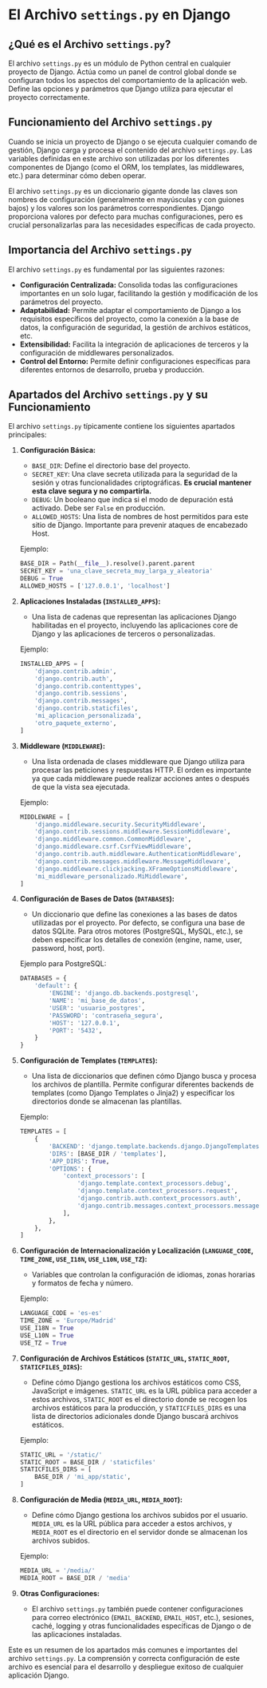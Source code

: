 # El Archivo `settings.py` en Django

## ¿Qué es el Archivo `settings.py`?

El archivo `settings.py` es un módulo de Python central en cualquier proyecto de Django. Actúa como un panel de control global donde se configuran todos los aspectos del comportamiento de la aplicación web. Define las opciones y parámetros que Django utiliza para ejecutar el proyecto correctamente.

## Funcionamiento del Archivo `settings.py`

Cuando se inicia un proyecto de Django o se ejecuta cualquier comando de gestión, Django carga y procesa el contenido del archivo `settings.py`. Las variables definidas en este archivo son utilizadas por los diferentes componentes de Django (como el ORM, los templates, las middlewares, etc.) para determinar cómo deben operar.

El archivo `settings.py` es un diccionario gigante donde las claves son nombres de configuración (generalmente en mayúsculas y con guiones bajos) y los valores son los parámetros correspondientes. Django proporciona valores por defecto para muchas configuraciones, pero es crucial personalizarlas para las necesidades específicas de cada proyecto.

## Importancia del Archivo `settings.py`

El archivo `settings.py` es fundamental por las siguientes razones:

* **Configuración Centralizada:** Consolida todas las configuraciones importantes en un solo lugar, facilitando la gestión y modificación de los parámetros del proyecto.
* **Adaptabilidad:** Permite adaptar el comportamiento de Django a los requisitos específicos del proyecto, como la conexión a la base de datos, la configuración de seguridad, la gestión de archivos estáticos, etc.
* **Extensibilidad:** Facilita la integración de aplicaciones de terceros y la configuración de middlewares personalizados.
* **Control del Entorno:** Permite definir configuraciones específicas para diferentes entornos de desarrollo, prueba y producción.

## Apartados del Archivo `settings.py` y su Funcionamiento

El archivo `settings.py` típicamente contiene los siguientes apartados principales:

1.  **Configuración Básica:**
    * `BASE_DIR`: Define el directorio base del proyecto.
    * `SECRET_KEY`: Una clave secreta utilizada para la seguridad de la sesión y otras funcionalidades criptográficas. **Es crucial mantener esta clave segura y no compartirla.**
    * `DEBUG`: Un booleano que indica si el modo de depuración está activado. Debe ser `False` en producción.
    * `ALLOWED_HOSTS`: Una lista de nombres de host permitidos para este sitio de Django. Importante para prevenir ataques de encabezado Host.

    Ejemplo:
    ```python
    BASE_DIR = Path(__file__).resolve().parent.parent
    SECRET_KEY = 'una_clave_secreta_muy_larga_y_aleatoria'
    DEBUG = True
    ALLOWED_HOSTS = ['127.0.0.1', 'localhost']
    ```

2.  **Aplicaciones Instaladas (`INSTALLED_APPS`):**
    * Una lista de cadenas que representan las aplicaciones Django habilitadas en el proyecto, incluyendo las aplicaciones core de Django y las aplicaciones de terceros o personalizadas.

    Ejemplo:
    ```python
    INSTALLED_APPS = [
        'django.contrib.admin',
        'django.contrib.auth',
        'django.contrib.contenttypes',
        'django.contrib.sessions',
        'django.contrib.messages',
        'django.contrib.staticfiles',
        'mi_aplicacion_personalizada',
        'otro_paquete_externo',
    ]
    ```

3.  **Middleware (`MIDDLEWARE`):**
    * Una lista ordenada de clases middleware que Django utiliza para procesar las peticiones y respuestas HTTP. El orden es importante ya que cada middleware puede realizar acciones antes o después de que la vista sea ejecutada.

    Ejemplo:
    ```python
    MIDDLEWARE = [
        'django.middleware.security.SecurityMiddleware',
        'django.contrib.sessions.middleware.SessionMiddleware',
        'django.middleware.common.CommonMiddleware',
        'django.middleware.csrf.CsrfViewMiddleware',
        'django.contrib.auth.middleware.AuthenticationMiddleware',
        'django.contrib.messages.middleware.MessageMiddleware',
        'django.middleware.clickjacking.XFrameOptionsMiddleware',
        'mi_middleware_personalizado.MiMiddleware',
    ]
    ```

4.  **Configuración de Bases de Datos (`DATABASES`):**
    * Un diccionario que define las conexiones a las bases de datos utilizadas por el proyecto. Por defecto, se configura una base de datos SQLite. Para otros motores (PostgreSQL, MySQL, etc.), se deben especificar los detalles de conexión (engine, name, user, password, host, port).

    Ejemplo para PostgreSQL:
    ```python
    DATABASES = {
        'default': {
            'ENGINE': 'django.db.backends.postgresql',
            'NAME': 'mi_base_de_datos',
            'USER': 'usuario_postgres',
            'PASSWORD': 'contraseña_segura',
            'HOST': '127.0.0.1',
            'PORT': '5432',
        }
    }
    ```

5.  **Configuración de Templates (`TEMPLATES`):**
    * Una lista de diccionarios que definen cómo Django busca y procesa los archivos de plantilla. Permite configurar diferentes backends de templates (como Django Templates o Jinja2) y especificar los directorios donde se almacenan las plantillas.

    Ejemplo:
    ```python
    TEMPLATES = [
        {
            'BACKEND': 'django.template.backends.django.DjangoTemplates',
            'DIRS': [BASE_DIR / 'templates'],
            'APP_DIRS': True,
            'OPTIONS': {
                'context_processors': [
                    'django.template.context_processors.debug',
                    'django.template.context_processors.request',
                    'django.contrib.auth.context_processors.auth',
                    'django.contrib.messages.context_processors.messages',
                ],
            },
        },
    ]
    ```

6.  **Configuración de Internacionalización y Localización (`LANGUAGE_CODE`, `TIME_ZONE`, `USE_I18N`, `USE_L10N`, `USE_TZ`):**
    * Variables que controlan la configuración de idiomas, zonas horarias y formatos de fecha y número.

    Ejemplo:
    ```python
    LANGUAGE_CODE = 'es-es'
    TIME_ZONE = 'Europe/Madrid'
    USE_I18N = True
    USE_L10N = True
    USE_TZ = True
    ```

7.  **Configuración de Archivos Estáticos (`STATIC_URL`, `STATIC_ROOT`, `STATICFILES_DIRS`):**
    * Define cómo Django gestiona los archivos estáticos como CSS, JavaScript e imágenes. `STATIC_URL` es la URL pública para acceder a estos archivos, `STATIC_ROOT` es el directorio donde se recogen los archivos estáticos para la producción, y `STATICFILES_DIRS` es una lista de directorios adicionales donde Django buscará archivos estáticos.

    Ejemplo:
    ```python
    STATIC_URL = '/static/'
    STATIC_ROOT = BASE_DIR / 'staticfiles'
    STATICFILES_DIRS = [
        BASE_DIR / 'mi_app/static',
    ]
    ```

8.  **Configuración de Media (`MEDIA_URL`, `MEDIA_ROOT`):**
    * Define cómo Django gestiona los archivos subidos por el usuario. `MEDIA_URL` es la URL pública para acceder a estos archivos, y `MEDIA_ROOT` es el directorio en el servidor donde se almacenan los archivos subidos.

    Ejemplo:
    ```python
    MEDIA_URL = '/media/'
    MEDIA_ROOT = BASE_DIR / 'media'
    ```

9.  **Otras Configuraciones:**
    * El archivo `settings.py` también puede contener configuraciones para correo electrónico (`EMAIL_BACKEND`, `EMAIL_HOST`, etc.), sesiones, caché, logging y otras funcionalidades específicas de Django o de las aplicaciones instaladas.

Este es un resumen de los apartados más comunes e importantes del archivo `settings.py`. La comprensión y correcta configuración de este archivo es esencial para el desarrollo y despliegue exitoso de cualquier aplicación Django.